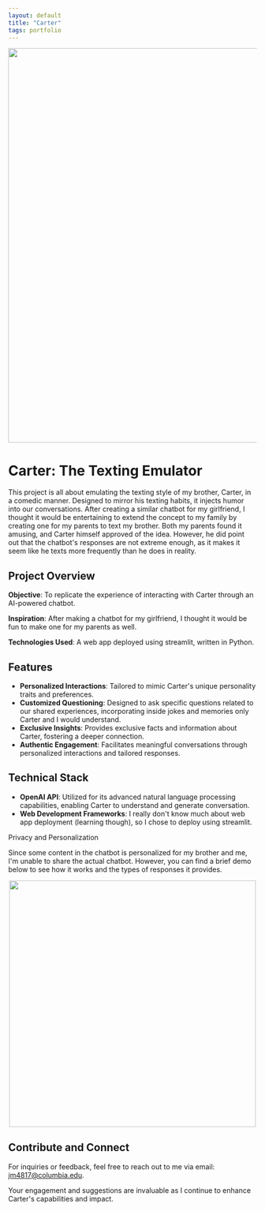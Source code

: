 ```yaml
---
layout: default
title: "Carter"
tags: portfolio 
---
```


<div style="text-align: center;">
  <img src="{{ site.baseurl }}/assets/img/carter.png" aalt="screenshot" style="width: 800px; height: auto;">
</div>

# Carter: The Texting Emulator
This project is all about emulating the texting style of my brother, Carter, in a comedic manner. Designed to mirror his texting habits, it injects humor into our conversations. After creating a similar chatbot for my girlfriend, I thought it would be entertaining to extend the concept to my family by creating one for my parents to text my brother. Both my parents found it amusing, and Carter himself approved of the idea. However, he did point out that the chatbot's responses are not extreme enough, as it makes it seem like he texts more frequently than he does in reality.

## Project Overview

**Objective**: To replicate the experience of interacting with Carter through an AI-powered chatbot. 

**Inspiration**: After making a chatbot for my girlfriend, I thought it would be fun to make one for my parents as well. 

**Technologies Used**: A web app deployed using streamlit, written in Python.

## Features

- **Personalized Interactions**: Tailored to mimic Carter's unique personality traits and preferences.
- **Customized Questioning**: Designed to ask specific questions related to our shared experiences, incorporating inside jokes and memories only Carter and I would understand.
- **Exclusive Insights**: Provides exclusive facts and information about Carter, fostering a deeper connection.
- **Authentic Engagement**: Facilitates meaningful conversations through personalized interactions and tailored responses.

## Technical Stack

- **OpenAI API**: Utilized for its advanced natural language processing capabilities, enabling Carter to understand and generate conversation.
- **Web Development Frameworks**: I really don't know much about web app deployment (learning though), so I chose to deploy using streamlit.

Privacy and Personalization

Since some content in the chatbot is personalized for my brother and me, I'm unable to share the actual chatbot. However, you can find a brief demo below to see how it works and the types of responses it provides.

<div style="text-align: center;">
  <img src="{{ site.baseurl }}/assets/img/carter.gif" aalt="demo" style="width: 500px; height: auto;">
</div>

## Contribute and Connect
For inquiries or feedback, feel free to reach out to me via email: jm4817@columbia.edu.

Your engagement and suggestions are invaluable as I continue to enhance Carter's capabilities and impact.